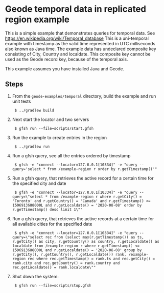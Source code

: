 <!--
Licensed to the Apache Software Foundation (ASF) under one or more
contributor license agreements.  See the NOTICE file distributed with
this work for additional information regarding copyright ownership.
The ASF licenses this file to You under the Apache License, Version 2.0
(the "License"); you may not use this file except in compliance with
the License.  You may obtain a copy of the License at

     http://www.apache.org/licenses/LICENSE-2.0

Unless required by applicable law or agreed to in writing, software
distributed under the License is distributed on an "AS IS" BASIS,
WITHOUT WARRANTIES OR CONDITIONS OF ANY KIND, either express or implied.
See the License for the specific language governing permissions and
limitations under the License.
-->

# Geode temporal data in replicated region example

This is a simple example that demonstrates queries for temporal data.
See https://en.wikipedia.org/wiki/Temporal_database
This is a uni-temporal example with timestamp as the valid time represented in UTC milliseconds also known as Java time. The example data has undeclared composite key consisting of City, Country and localdate. This composite key cannot be used as the Geode record key, because of the temporal axis.

This example assumes you have installed Java and Geode.

## Steps

1. From the `geode-examples/temporal` directory, build the example and
   run unit tests

        $ ../gradlew build

2. Next start the locator and two servers

        $ gfsh run --file=scripts/start.gfsh

3. Run the example to create entries in the region

        $ ../gradlew run

4. Run a gfsh query, see all the entries ordered by timestamp

        $ gfsh -e "connect --locator=127.0.0.1[10334]" -e "query --query='select * from /example-region r order by r.getTimestamp()'"

5. Run a gfsh query, that retrieves the active record for a certain time for the specified city and date

        $ gfsh -e "connect --locator=127.0.0.1[10334]" -e "query --query=\"select * from /example-region r where r.getCity() = 'Toronto' and r.getCountry() = 'Canada' and r.getTimestamp() <= 1596913688000L and r.getLocaldate() = '2020-08-08' order by r.getTimestamp() desc limit 1\""

5. Run a gfsh query, that retrieves the active records at a certain time for all available cities for the specified date

        $ gfsh -e "connect --locator=127.0.0.1[10334]" -e "query --query=\"select rec from (select max(r.getTimestamp()) as ts, r.getCity() as city, r.getCountry() as country, r.getLocaldate() as localdate from /example-region r where r.getTimestamp() <= 1596913688000L and r.getLocaldate() = '2020-08-08' group by r.getCity(), r.getCountry(), r.getLocaldate()) rank, /example-region rec where rec.getTimestamp() = rank.ts and rec.getCity() = rank.city and rec.getCountry() = rank.country and rec.getLocaldate() = rank.localdate\""

6. Shut down the system:

        $ gfsh run --file=scripts/stop.gfsh
